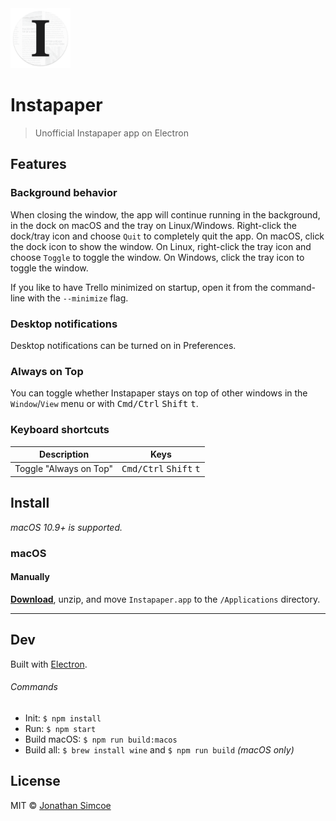 <img src="static/Icon.png" width="96" />

# Instapaper

> Unofficial Instapaper app on Electron


## Features

### Background behavior

When closing the window, the app will continue running in the background, in the dock on macOS and the tray on Linux/Windows. Right-click the dock/tray icon and choose `Quit` to completely quit the app. On macOS, click the dock icon to show the window. On Linux, right-click the tray icon and choose `Toggle` to toggle the window. On Windows, click the tray icon to toggle the window.

If you like to have Trello minimized on startup, open it from the command-line with the `--minimize` flag.


### Desktop notifications

Desktop notifications can be turned on in Preferences.

### Always on Top

You can toggle whether Instapaper stays on top of other windows in the `Window`/`View` menu or with <kbd>Cmd/Ctrl</kbd> <kbd>Shift</kbd> <kbd>t</kbd>.

### Keyboard shortcuts

Description            | Keys
-----------------------| -----------------------
Toggle "Always on Top" | <kbd>Cmd/Ctrl</kbd> <kbd>Shift</kbd> <kbd>t</kbd>


## Install

*macOS 10.9+ is supported.*

### macOS

#### Manually

[**Download**](https://github.com/jdsimcoe/trello/releases/latest), unzip, and move `Instapaper.app` to the `/Applications` directory.

---


## Dev

Built with [Electron](http://electron.atom.io).

###### Commands

- Init: `$ npm install`
- Run: `$ npm start`
- Build macOS: `$ npm run build:macos`
- Build all: `$ brew install wine` and `$ npm run build` *(macOS only)*


## License

MIT © [Jonathan Simcoe](http://jdsimcoe.com)
